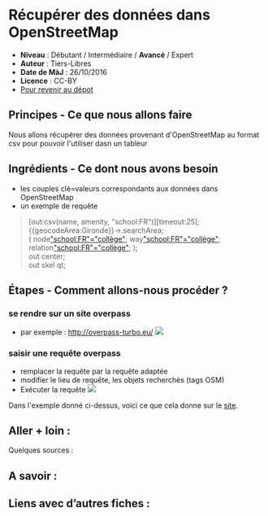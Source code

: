 # Récupérer des données dans OpenStreetMap

- **Niveau** : Débutant / Intermédiaire / **Avancé** / Expert
- **Auteur** : Tiers-Libres
- **Date de MàJ** : 26/10/2016
- **Licence** : CC-BY
- [Pour revenir au dépot](http://datalunch.datalocale.fr)

## Principes - Ce que nous allons faire
Nous allons récupérer des données provenant d'OpenStreetMap au format csv pour pouvoir l'utiliser dasn un tableur

## Ingrédients - Ce dont nous avons besoin
* les couples clé=valeurs correspondants aux données dans OpenStreetMap
* un exemple de requête
>[out:csv(name, amenity, "school:FR")][timeout:25];  
{{geocodeArea:Gironde}}->.searchArea;  
(
  node["school:FR"="collège"](area.searchArea);
  way["school:FR"="collège"](area.searchArea);
  relation["school:FR"="collège"](area.searchArea);
);  
out center;  
out skel qt;

## Étapes - Comment allons-nous procéder ?

### se rendre sur un site overpass
* par exemple : http://overpass-turbo.eu/
![](http://www.datalocale.fr/drupal7/sites/default/files/fiches/overpass-01.png)
### saisir une requête overpass
* remplacer la requête par la requête adaptée
* modifier le lieu de requête, les objets recherchés (tags OSM)
* Exécuter la requête
![](http://www.datalocale.fr/drupal7/sites/default/files/fiches/overpass-04.png)

Dans l'exemple donné ci-dessus, voici ce que cela donne sur le [site](http://overpass-turbo.eu/s/jDp).

## Aller + loin : 
Quelques sources : 

## A savoir : 

## Liens avec d’autres fiches : 


